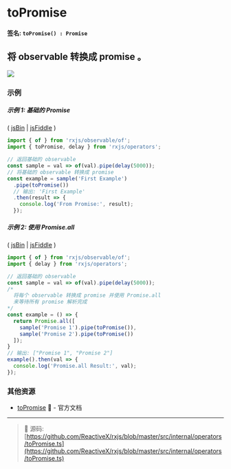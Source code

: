 # toPromise

#### 签名: `toPromise() : Promise`

## 将 observable 转换成 promise 。

<div class="ua-ad"><div class="ua-ad"><a href="https://ultimateangular.com/?ref=76683_kee7y7vk"><img src="https://ultimateangular.com/assets/img/banners/ua-leader.svg"></a></div></div>

### 示例

##### 示例 1: 基础的 Promise

( [jsBin](http://jsbin.com/favoqecixi/1/edit?js,console) |
[jsFiddle](https://jsfiddle.net/btroncone/thykc9up/) )

```js
import { of } from 'rxjs/observable/of';
import { toPromise, delay } from 'rxjs/operators';

// 返回基础的 observable
const sample = val => of(val).pipe(delay(5000));
// 将基础的 observable 转换成 promise
const example = sample('First Example')
  .pipe(toPromise())
  // 输出: 'First Example'
  .then(result => {
    console.log('From Promise:', result);
  });
```

##### 示例 2: 使用 Promise.all

( [jsBin](http://jsbin.com/hutiyicaco/1/edit?js,console) |
[jsFiddle](https://jsfiddle.net/btroncone/xzu6u7hs/) )

```js
import { of } from 'rxjs/observable/of';
import { delay } from 'rxjs/operators';

// 返回基础的 observable
const sample = val => of(val).pipe(delay(5000));
/*
  将每个 observable 转换成 promise 并使用 Promise.all 
  来等待所有 promise 解析完成
*/
const example = () => {
  return Promise.all([
    sample('Promise 1').pipe(toPromise()),
    sample('Promise 2').pipe(toPromise())
  ]);
}
// 输出: ["Promise 1", "Promise 2"]
example().then(val => {
  console.log('Promise.all Result:', val);
});
```

### 其他资源

* [toPromise](http://cn.rx.js.org/class/es6/Observable.js~Observable.html#instance-method-toPromise) :newspaper: - 官方文档

---
> :file_folder: 源码:  [https://github.com/ReactiveX/rxjs/blob/master/src/internal/operators/toPromise.ts](https://github.com/ReactiveX/rxjs/blob/master/src/internal/operators/toPromise.ts)
